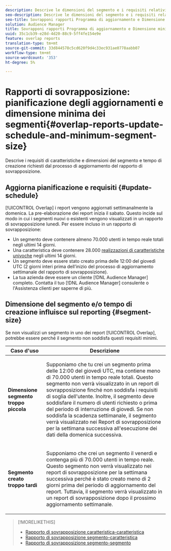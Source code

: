 ```yaml
---
description: Descrive le dimensioni del segmento e i requisiti relativi al tempo di creazione richiesti dal processo di aggiornamento del rapporto di sovrapposizione.
seo-description: Descrive le dimensioni del segmento e i requisiti relativi al tempo di creazione richiesti dal processo di aggiornamento del rapporto di sovrapposizione.
seo-title: Sovrapponi rapporti Programma di aggiornamento e Dimensione minima del segmento
solution: Audience Manager
title: Sovrapponi rapporti Programma di aggiornamento e Dimensione minima del segmento
uuid: 35c1cb39-e28d-4d20-88c9-5ff4fe154e9e
feature: overlap reports
translation-type: tm+mt
source-git-commit: 33d844578c5cd620f9d4c33ec931ae0778aabb07
workflow-type: tm+mt
source-wordcount: '353'
ht-degree: 5%

---
```



# Rapporti di sovrapposizione: pianificazione degli aggiornamenti e dimensione minima dei segmenti{#overlap-reports-update-schedule-and-minimum-segment-size}

Descrive i requisiti di caratteristiche e dimensioni del segmento e tempo di creazione richiesti dal processo di aggiornamento del rapporto di sovrapposizione.

## Aggiorna pianificazione e requisiti {#update-schedule}

[!UICONTROL Overlap] i report vengono aggiornati settimanalmente la domenica. La pre-elaborazione dei report inizia il sabato. Questo incide sul modo in cui i segmenti nuovi o esistenti vengono visualizzati in un rapporto di sovrapposizione lunedì. Per essere incluso in un rapporto di sovrapposizione:

* Un segmento deve contenere almeno 70.000 utenti in tempo reale totali negli ultimi 14 giorni.
* Una caratteristica deve contenere 28.000 [realizzazioni di caratteristiche univoche](/help/using/features/traits/trait-and-segment-qualification-reference.md) negli ultimi 14 giorni.
* Un segmento deve essere stato creato prima delle 12:00 del giovedì UTC (2 giorni interi prima dell’inizio del processo di aggiornamento settimanale del rapporto di sovrapposizione).
* La tua azienda deve essere un cliente [!DNL Audience Manager] completo. Contatta il tuo [!DNL Audience Manager] consulente o l&#39;Assistenza clienti per saperne di più.

## Dimensione del segmento e/o tempo di creazione influisce sul reporting {#segment-size}

Se non visualizzi un segmento in uno dei report [!UICONTROL Overlap], potrebbe essere perché il segmento non soddisfa questi requisiti minimi.

<table id="table_BE2937C1FA314BBDBD1D026321D6E6B1"> 
 <thead> 
  <tr> 
   <th colname="col1" class="entry"> Caso d'uso </th> 
   <th colname="col2" class="entry"> Descrizione </th> 
  </tr> 
 </thead>
 <tbody> 
  <tr> 
   <td colname="col1"> <p> <b>Dimensione segmento troppo piccola</b> </p> </td> 
   <td colname="col2"> <p>Supponiamo che tu crei un segmento prima delle 12:00 del giovedì UTC, ma contiene meno di 70.000 utenti in tempo reale totali. Questo segmento non verrà visualizzato in un <span class="wintitle"> report di sovrapposizione</span> finché non soddisfa i requisiti di soglia dell'utente. Inoltre, il segmento deve soddisfare il numero di utenti richiesto o prima del periodo di interruzione di giovedì. Se non soddisfa la scadenza settimanale, il segmento verrà visualizzato nei <span class="wintitle"> Report di sovrapposizione</span> per la settimana successiva all'esecuzione dei dati della domenica successiva. </p> </td> 
  </tr> 
  <tr> 
   <td colname="col1"> <p> <b>Segmento creato troppo tardi</b> </p> </td> 
   <td colname="col2"> <p>Supponiamo che crei un segmento il venerdì e contenga più di 70.000 utenti in tempo reale. Questo segmento non verrà visualizzato nei <span class="wintitle"> report di sovrapposizione</span> per la settimana successiva perché è stato creato meno di 2 giorni prima del periodo di aggiornamento del report. Tuttavia, il segmento verrà visualizzato in un <span class="wintitle"> report di sovrapposizione</span> dopo il prossimo aggiornamento settimanale. </p> </td> 
  </tr> 
 </tbody> 
</table>

>[!MORELIKETHIS]
>
>* [Rapporto di sovrapposizione caratteristica-caratteristica](../../reporting/dynamic-reports/trait-trait-overlap-report.md#trait-to-trait-overlap-report)
>* [Rapporto di sovrapposizione segmento-caratteristica](../../reporting/dynamic-reports/segment-trait-overlap-report.md)
>* [Rapporto di sovrapposizione segmento-segmento](../../reporting/dynamic-reports/segment-segment-overlap-report.md)

